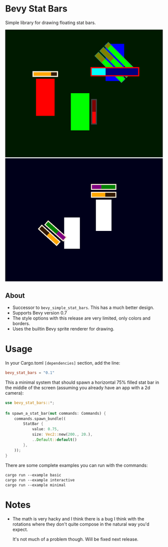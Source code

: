 # Bevy Stat Bars

Simple library for drawing floating stat bars.

![](bars.png)
![](stat_bars.png)

## About
* Successor to `bevy_simple_stat_bars`.
This has a much better design.
* Supports Bevy version 0.7
* The style options with this release are very limited, only colors and borders.
* Uses the builtin Bevy sprite renderer for drawing.

# Usage

In your Cargo.toml `[dependencies]` section, add the line:

```toml
bevy_stat_bars = "0.1"
```
This a minimal system that should spawn a horizontal 75% filled stat bar in the middle of the screen (assuming you already have an app with a 2d camera):

```rust
use bevy_stat_bars::*;

fn spawn_a_stat_bar(mut commands: Commands) {
    commands.spawn_bundle((
        StatBar {
            value: 0.75,
            size: Vec2::new(200., 20.),
            ..Default::default()
        },
    ));
}
```

There are some complete examples you can run with the commands:
```
cargo run --example basic
cargo run --example interactive
cargo run --example minimal
```


# Notes
* The math is very hacky and I think there is a bug I think with the rotations where they don't quite compose in the natural way you'd expect. 

    It's not much of a problem though. Will be fixed next release.


